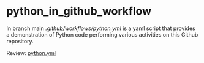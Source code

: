 # python_in_github_workflow

In branch main *.github/workflows/python.yml* is a yaml script that provides a demonstration of 
Python code performing various activities on this Github repository.

Review: [python.yml](https://github.com/irsbugs/python_in_github_workflow/blob/main/.github/workflows/python.yml)
